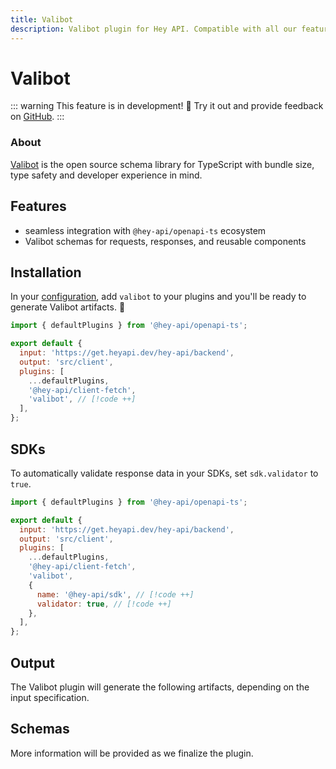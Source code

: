 ```yaml
---
title: Valibot
description: Valibot plugin for Hey API. Compatible with all our features.
---
```


# Valibot

::: warning
This feature is in development! :tada: Try it out and provide feedback on [GitHub](https://github.com/hey-api/openapi-ts/issues/1474).
:::

### About

[Valibot](https://valibot.dev) is the open source schema library for TypeScript with bundle size, type safety and developer experience in mind.

<!-- ### Demo

<button class="buttonLink" @click="(event) => embedProject('hey-api-client-fetch-plugin-valibot-example')(event)">
Launch demo
</button> -->

## Features

- seamless integration with `@hey-api/openapi-ts` ecosystem
- Valibot schemas for requests, responses, and reusable components

## Installation

In your [configuration](/openapi-ts/get-started), add `valibot` to your plugins and you'll be ready to generate Valibot artifacts. :tada:

```js
import { defaultPlugins } from '@hey-api/openapi-ts';

export default {
  input: 'https://get.heyapi.dev/hey-api/backend',
  output: 'src/client',
  plugins: [
    ...defaultPlugins,
    '@hey-api/client-fetch',
    'valibot', // [!code ++]
  ],
};
```

## SDKs

To automatically validate response data in your SDKs, set `sdk.validator` to `true`.

```js
import { defaultPlugins } from '@hey-api/openapi-ts';

export default {
  input: 'https://get.heyapi.dev/hey-api/backend',
  output: 'src/client',
  plugins: [
    ...defaultPlugins,
    '@hey-api/client-fetch',
    'valibot',
    {
      name: '@hey-api/sdk', // [!code ++]
      validator: true, // [!code ++]
    },
  ],
};
```

## Output

The Valibot plugin will generate the following artifacts, depending on the input specification.

## Schemas

More information will be provided as we finalize the plugin.

<!--@include: ../../examples.md-->
<!--@include: ../../sponsors.md-->
